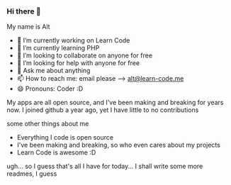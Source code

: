 ### Hi there 👋

My name is Alt

- 🔭 I’m currently working on Learn Code
- 🌱 I’m currently learning PHP
- 👯 I’m looking to collaborate on anyone for free
- 🤔 I’m looking for help with anyone for free
- 💬 Ask me about anything
- 📫 How to reach me: email please --> alt@learn-code.me
- 😄 Pronouns: Coder :D

My apps are all open source, and I've been making and breaking for years now. I joined github a year ago, yet I have little to no contributions

some other things about me

* Everything I code is open source
* I've been making and breaking, so who even cares about my projects
* Learn Code is awesome :D

ugh... so I guess that's all I have for today... I shall write some more readmes, I guess
